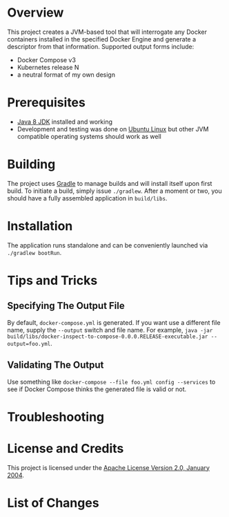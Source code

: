 # Overview
This project creates a JVM-based tool that will interrogate any Docker containers
installed in the specified Docker Engine and generate a descriptor from that
information.  Supported output forms include:

* Docker Compose v3
* Kubernetes release N
* a neutral format of my own design

# Prerequisites

* [Java 8 JDK](http://www.oracle.com/technetwork/java/javase/downloads/index.html) installed and working
* Development and testing was done on [Ubuntu Linux](http://www.ubuntu.com/) but other JVM compatible operating systems should work as well

# Building
The project uses [Gradle](http://gradle.org/) to manage builds and will install itself upon first build.  To initiate a build,
simply issue `./gradlew`.  After a moment or two, you should have a fully assembled application in `build/libs`.

# Installation
The application runs standalone and can be conveniently launched via `./gradlew bootRun`.

# Tips and Tricks

## Specifying The Output File
By default, `docker-compose.yml` is generated. If you want use a different file name,
supply the `--output` switch and file name.  For example, `java -jar build/libs/docker-inspect-to-compose-0.0.0.RELEASE-executable.jar --output=foo.yml`.

## Validating The Output
Use something like `docker-compose --file foo.yml config --services` to see if Docker Compose thinks
the generated file is valid or not.

# Troubleshooting

# License and Credits
This project is licensed under the [Apache License Version 2.0, January 2004](http://www.apache.org/licenses/).

# List of Changes
